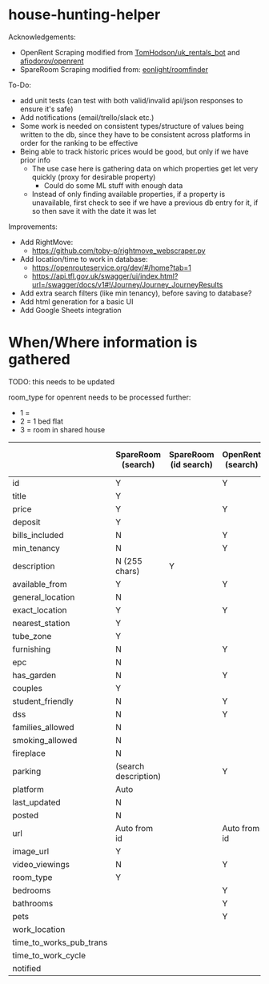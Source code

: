 # house-hunting-helper
 
Acknowledgements: 
- OpenRent Scraping modified from [TomHodson/uk_rentals_bot](https://github.com/TomHodson/uk_rentals_bot/tree/main) and [afiodorov/openrent](https://github.com/afiodorov/openrent) 
- SpareRoom Scraping modified from: [eonlight/roomfinder](https://github.com/eonlight/roomfinder)

To-Do:
- add unit tests (can test with both valid/invalid api/json responses to ensure it's safe)
- Add notifications (email/trello/slack etc.)
- Some work is needed on consistent types/structure of values being written to the db, since they have to be consistent across platforms in order for the ranking to be effective
- Being able to track historic prices would be good, but only if we have prior info
  - The use case here is gathering data on which properties get let very quickly (proxy for desirable property)
    - Could do some ML stuff with enough data
  - Instead of only finding available properties, if a property is unavailable, first check to see if we have a previous db entry for it, if so then save it with the date it was let

Improvements:
- Add RightMove:
  - https://github.com/toby-p/rightmove_webscraper.py
- Add location/time to work in database:
  - https://openrouteservice.org/dev/#/home?tab=1
  - https://api.tfl.gov.uk/swagger/ui/index.html?url=/swagger/docs/v1#!/Journey/Journey_JourneyResults
- Add extra search filters (like min tenancy), before saving to database?
- Add html generation for a basic UI
- Add Google Sheets integration

# When/Where information is gathered
TODO: this needs to be updated

room_type for openrent needs to be processed further:
- 1 = 
- 2 = 1 bed flat
- 3 = room in shared house

|                         | SpareRoom (search)   | SpareRoom (id search) | OpenRent (search) | OpenRent (id search) |   |   |   |
|-------------------------|----------------------|-----------------------|-------------------|----------------------|---|---|---|
| id                      | Y                    |                       | Y                 |                      |   |   |   |
| title                   | Y                    |                       |                   | Y                    |   |   |   |
| price                   | Y                    |                       | Y                 |                      |   |   |   |
| deposit                 | Y                    |                       |                   |                      |   |   |   |
| bills_included          | N                    |                       | Y                 |                      |   |   |   |
| min_tenancy             | N                    |                       | Y                 |                      |   |   |   |
| description             | N  (255 chars)       | Y                     |                   | Y                    |   |   |   |
| available_from          | Y                    |                       | Y                 |                      |   |   |   |
| general_location        | N                    |                       |                   |                      |   |   |   |
| exact_location          | Y                    |                       | Y                 |                      |   |   |   |
| nearest_station         | Y                    |                       |                   |                      |   |   |   |
| tube_zone               | Y                    |                       |                   |                      |   |   |   |
| furnishing              | N                    |                       | Y                 |                      |   |   |   |
| epc                     | N                    |                       |                   |                      |   |   |   |
| has_garden              | N                    |                       | Y                 |                      |   |   |   |
| couples                 | Y                    |                       |                   |                      |   |   |   |
| student_friendly        | N                    |                       | Y                 |                      |   |   |   |
| dss                     | N                    |                       | Y                 |                      |   |   |   |
| families_allowed        | N                    |                       |                   |                      |   |   |   |
| smoking_allowed         | N                    |                       |                   |                      |   |   |   |
| fireplace               | N                    |                       |                   |                      |   |   |   |
| parking                 | (search description) |                       | Y                 |                      |   |   |   |
| platform                | Auto                 |                       |                   |                      |   |   |   |
| last_updated            | N                    |                       |                   | Y                    |   |   |   |
| posted                  | N                    |                       |                   |                      |   |   |   |
| url                     | Auto from id         |                       | Auto from id      |                      |   |   |   |
| image_url               | Y                    |                       |                   | Y                    |   |   |   |
| video_viewings          | N                    |                       | Y                 |                      |   |   |   |
| room_type               | Y                    |                       |                   |                      |   |   |   |
| bedrooms                |                      |                       | Y                 |                      |   |   |   |
| bathrooms               |                      |                       | Y                 |                      |   |   |   |
| pets                    |                      |                       | Y                 |                      |   |   |   |
| work_location           |                      |                       |                   |                      |   |   |   |
| time_to_works_pub_trans |                      |                       |                   |                      |   |   |   |
| time_to_work_cycle      |                      |                       |                   |                      |   |   |   |
| notified                |                      |                       |                   |                      |   |   |   |








